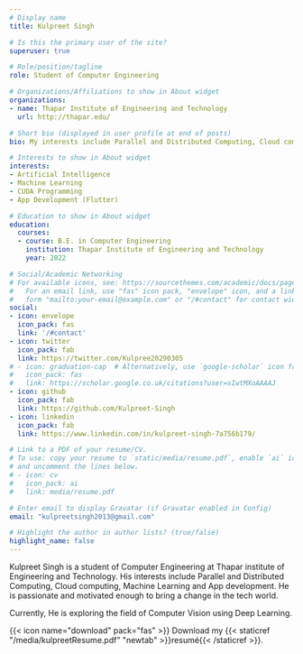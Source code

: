 ```yaml
---
# Display name
title: Kulpreet Singh

# Is this the primary user of the site?
superuser: true

# Role/position/tagline
role: Student of Computer Engineering

# Organizations/Affiliations to show in About widget
organizations:
- name: Thapar Institute of Engineering and Technology
  url: http://thapar.edu/

# Short bio (displayed in user profile at end of posts)
bio: My interests include Parallel and Distributed Computing, Cloud computing, Machine Learning and App development.

# Interests to show in About widget
interests:
- Artificial Intelligence
- Machine Learning
- CUDA Programming
- App Development (Flutter)

# Education to show in About widget
education:
  courses:
  - course: B.E. in Computer Engineering
    institution: Thapar Institute of Engineering and Technology
    year: 2022

# Social/Academic Networking
# For available icons, see: https://sourcethemes.com/academic/docs/page-builder/#icons
#   For an email link, use "fas" icon pack, "envelope" icon, and a link in the
#   form "mailto:your-email@example.com" or "/#contact" for contact widget.
social:
- icon: envelope
  icon_pack: fas
  link: '/#contact'
- icon: twitter
  icon_pack: fab
  link: https://twitter.com/Kulpree20290305
# - icon: graduation-cap  # Alternatively, use `google-scholar` icon from `ai` icon pack
#   icon_pack: fas
#   link: https://scholar.google.co.uk/citations?user=sIwtMXoAAAAJ
- icon: github
  icon_pack: fab
  link: https://github.com/Kulpreet-Singh
- icon: linkedin
  icon_pack: fab
  link: https://www.linkedin.com/in/kulpreet-singh-7a756b179/

# Link to a PDF of your resume/CV.
# To use: copy your resume to `static/media/resume.pdf`, enable `ai` icons in `params.toml`, 
# and uncomment the lines below.
# - icon: cv
#   icon_pack: ai
#   link: media/resume.pdf

# Enter email to display Gravatar (if Gravatar enabled in Config)
email: "kulpreetsingh2013@gmail.com"

# Highlight the author in author lists? (true/false)
highlight_name: false
---
```


Kulpreet Singh is a student of Computer Engineering at Thapar institute of Engineering and Technology. His interests include Parallel and Distributed Computing, Cloud computing, Machine Learning and App development. He is passionate and motivated enough to bring a change in the tech world.

Currently, He is exploring the field of Computer Vision using Deep Learning. 

{{< icon name="download" pack="fas" >}} Download my {{< staticref "/media/kulpreetResume.pdf" "newtab" >}}resumé{{< /staticref >}}.
